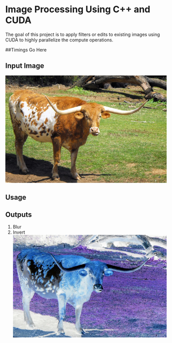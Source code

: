 # Image Processing Using C++ and CUDA

The goal of this project is to apply filters or edits to existing images using CUDA to highly parallelize the compute operations.

##Timings Go Here

## Input Image
![Bevo](/bevo.png)

## Usage

## Outputs 
 1. Blur
 2. Invert ![Invert](/evilbevo.png)
